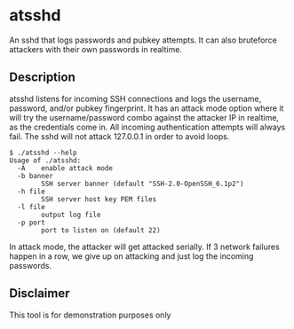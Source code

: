 # atsshd
An sshd that logs passwords and pubkey attempts.  It can also bruteforce attackers with their own passwords in realtime.

## Description
atsshd listens for incoming SSH connections and logs the username, password, and/or pubkey fingerprint.  It has an attack mode option where it will try the username/password combo against the attacker IP in realtime, as the credentials come in.  All incoming authentication attempts will always fail.  The sshd will not attack 127.0.0.1 in order to avoid loops.

```console
$ ./atsshd --help
Usage of ./atsshd:
  -A	enable attack mode
  -b banner
    	SSH server banner (default "SSH-2.0-OpenSSH_6.1p2")
  -h file
    	SSH server host key PEM files
  -l file
    	output log file
  -p port
    	port to listen on (default 22)
```

In attack mode, the attacker will get attacked serially.  If 3 network failures happen in a row, we give up on attacking and just log the incoming passwords.

## Disclaimer
This tool is for demonstration purposes only
